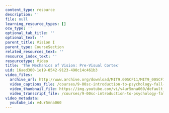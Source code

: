 ```yaml
---
content_type: resource
description: ''
file: null
learning_resource_types: []
ocw_type: ''
optional_tab_title: ''
optional_text: ''
parent_title: Vision I
parent_type: CourseSection
related_resources_text: ''
resource_index_text: ''
resourcetype: Video
title: 'The Mechanics of Vision: Pre-Visual Cortex'
uid: 16aed300-1e19-0542-9123-490c14c461b3
video_files:
  archive_url: http://www.archive.org/download/MIT9.00SCF11/MIT9_00SCF11_lec05_300k.mp4
  video_captions_file: /courses/9-00sc-introduction-to-psychology-fall-2011/f1534cc50de3531f8db1e85e4addd7e7_v4ur5mna060.vtt
  video_thumbnail_file: https://img.youtube.com/vi/v4ur5mna060/default.jpg
  video_transcript_file: /courses/9-00sc-introduction-to-psychology-fall-2011/cae361be97f384123a1533f266e9124d_v4ur5mna060.pdf
video_metadata:
  youtube_id: v4ur5mna060
---
```

